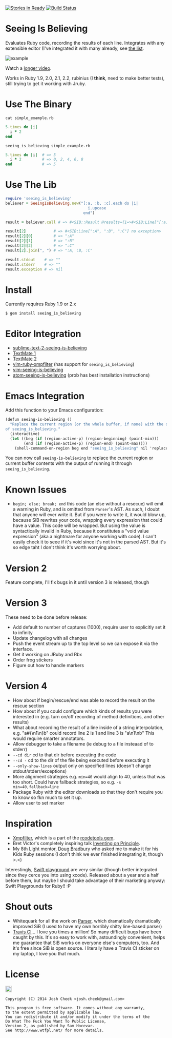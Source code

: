 [![Stories in Ready](https://badge.waffle.io/JoshCheek/seeing_is_believing.png?label=ready&title=Ready)](https://waffle.io/JoshCheek/seeing_is_believing)
[![Build Status](https://secure.travis-ci.org/JoshCheek/seeing_is_believing.png?branch=master)](http://travis-ci.org/JoshCheek/seeing_is_believing)

Seeing Is Believing
===================

Evaluates Ruby code, recording the results of each line.
Integrates with any extensible editor (I've integrated it with many already, see [the list](https://github.com/JoshCheek/seeing_is_believing#editor-integration).

![example](https://s3.amazonaws.com/josh.cheek/images/scratch/sib-example1.gif)

Watch a [longer video](http://vimeo.com/73866851).

Works in Ruby 1.9, 2.0, 2.1, 2.2, rubinius (I **think**, need to make better tests), still trying to get it working with Jruby.

Use The Binary
==============

`cat simple_example.rb`

```ruby
5.times do |i|
  i * 2
end
```

`seeing_is_believing simple_example.rb`
```ruby
5.times do |i|  # => 5
  i * 2         # => 0, 2, 4, 6, 8
end             # => 5
```

Use The Lib
===========

```ruby
require 'seeing_is_believing'
believer = SeeingIsBelieving.new("[:a, :b, :c].each do |i|
                                    i.upcase
                                  end")

result = believer.call # => #<SIB::Result @results={1=>#<SIB:Line["[:a, :b, :c]"] no exception>, 2=>#<SIB:Line[":A", ":B", ":C"] no exception>, 3=>#<SIB:Line["[:a, :b, :c]"] no exception>}\n  @stdout=""\n  @stderr=""\n  @exitstatus=0\n  @bug_in_sib=nil>

result[2]            # => #<SIB:Line[":A", ":B", ":C"] no exception>
result[2][0]         # => ":A"
result[2][1]         # => ":B"
result[2][2]         # => ":C"
result[2].join(", ") # => ":A, :B, :C"

result.stdout    # => ""
result.stderr    # => ""
result.exception # => nil
```

Install
=======

Currently requires Ruby 1.9 or 2.x

    $ gem install seeing_is_believing


Editor Integration
==================

* [sublime-text-2-seeing-is-believing](https://github.com/JoshCheek/sublime-text-2-seeing-is-believing)
* [TextMate 1](https://github.com/JoshCheek/text_mate_1-seeing-is_believing)
* [TextMate 2](https://github.com/JoshCheek/text_mate_2-seeing-is_believing)
* [vim-ruby-xmpfilter](https://github.com/t9md/vim-ruby-xmpfilter) (has support for `seeing_is_believing`)
* [vim-seeing-is-believing](https://github.com/hwartig/vim-seeing-is-believing)
* [atom-seeing-is-believing](https://github.com/JoshCheek/atom-seeing-is-believing) (prob has best installation instructions)

Emacs Integration
=================

Add this function to your Emacs configuration:

~~~~ scheme
(defun seeing-is-believing ()
  "Replace the current region (or the whole buffer, if none) with the output
of seeing_is_believing."
  (interactive)
  (let ((beg (if (region-active-p) (region-beginning) (point-min)))
        (end (if (region-active-p) (region-end) (point-max))))
    (shell-command-on-region beg end "seeing_is_believing" nil 'replace)))
~~~~

You can now call `seeing-is-believing` to replace the current region
or current buffer contents with the output of running it through
`seeing_is_believing`.

Known Issues
============

* `begin; else; break; end` this code (an else without a resecue) will emit a warning in Ruby, and is omitted from `Parser`'s AST.
  As such, I doubt that anyone will ever write it. But if you were to write it, it would blow up, because SiB rewrites your code, wrapping every expression that could have a value.
  This code will be wrapped. But using the value is syntactically invalid in Ruby, because it constitutes a "void value expression" (aka a nightmare for anyone working with code).
  I can't easily check it to seee if it's void since it's not in the parsed AST.  But it's so edge taht I don't think it's worth worrying about.

Version 2
=========

Feature complete, I'll fix bugs in it until version 3 is released, though

Version 3
=========

These need to be done before release:

* Add default to number of captures (1000), require user to explicitly set it to infinity
* Update changelog with all changes
* Push the event stream up to the top level so we can expose it via the interface.
* Get it working on JRuby and Rbx
* Order frog stickers
* Figure out how to handle markers

Version 4
=========

* How about if begin/rescue/end was able to record the result on the rescue section
* How about if you could configure which kinds of results you were interested in
  (e.g. turn on/off recording of method definitions, and other results)
* What about recording the result of a line inside of a string interpolation,
  e.g. "a#{\n1\n}b" could record line 2 is 1 and line 3 is "a\n1\nb"
  This would require smarter annotators.
* Allow debugger to take a filename (ie debug to a file insteaad of to stderr)
* `--cd dir` cd to that dir before executing the code
* `--cd -` cd to the dir of the file being executed before executing it
* `--only-show-lines` output only on specified lines (doesn't change stdout/stderr/exceptions)
* More alignment strategies e.g. `min=40` would align to 40, unless that was too short.
  Could have fallback strategies, so e.g. `-s min=40,fallback=line`
* Package Ruby with the editor downloads so that they don't require you to know so fkn much to set it up.
* Allow user to set marker

Inspiration
===========

* [Xmpfilter](http://www.rubydoc.info/gems/rcodetools/0.8.5.0/Rcodetools/XMPFilter), which is a part of the [rcodetools gem](https://rubygems.org/gems/rcodetools).
* Bret Victor's completely inspiring talk [Inventing on Principle](https://www.youtube.com/watch?v=PUv66718DII).
* My 8th Light mentor, [Doug Bradbury](http://blog.8thlight.com/doug-bradbury/archive.html) who asked me to make it for his Kids Ruby sessions (I don't think we ever finished integrating it, though >.<)

Interestingly, [Swift playground](https://www.youtube.com/watch?v=oY6nQS3MiF8&t=25m51s)
are very similar (though better integrated since they cerce you into using xcode).
Released about a year and a half before them, but maybe I should take advantage of
their marketing anyway: Swift Playgrounds for Ruby!! :P

Shout outs
==========

* Whitequark for all the work on [Parser](http://github.com/whitequark/parser/), which dramatically dramatically improved SiB (I used to have my own horribly shitty line-based parser)
* [Travis CI](https://travis-ci.org/JoshCheek/seeing_is_believing)... I love you times a million! So many difficult bugs have been caught by this.
  It's so easy to work with, astoundingly convenient, helps me guarantee that SiB works on everyone else's computers, too. And it's free since SiB is open source.
  I literally have a Travis CI sticker on my laptop, I love you that much.

License
=======

<a href="http://www.wtfpl.net/"><img src="http://www.wtfpl.net/wp-content/uploads/2012/12/wtfpl.svg" height="20" alt="WTFPL" /></a>

    Copyright (C) 2014 Josh Cheek <josh.cheek@gmail.com>

    This program is free software. It comes without any warranty,
    to the extent permitted by applicable law.
    You can redistribute it and/or modify it under the terms of the
    Do What The Fuck You Want To Public License,
    Version 2, as published by Sam Hocevar.
    See http://www.wtfpl.net/ for more details.
